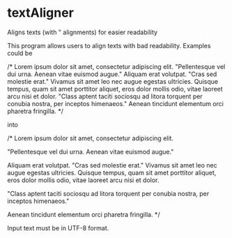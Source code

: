 # textAligner
Aligns texts (with " alignments) for easier readability

This program allows users to align texts with bad readability. Examples could be

/*
Lorem ipsum dolor sit amet, consectetur adipiscing elit. "Pellentesque vel dui urna. Aenean vitae euismod augue." 
Aliquam erat volutpat. "Cras sed molestie erat." Vivamus sit amet leo nec augue egestas ultricies. Quisque tempus, 
quam sit amet porttitor aliquet, eros dolor mollis odio, vitae laoreet arcu nisi et dolor. "Class aptent taciti sociosqu 
ad litora torquent per conubia nostra, per inceptos himenaeos." Aenean tincidunt elementum orci pharetra fringilla.
*/

into

/*
Lorem ipsum dolor sit amet, consectetur adipiscing elit. 

"Pellentesque vel dui urna. Aenean vitae euismod augue." 

Aliquam erat volutpat. "Cras sed molestie erat." Vivamus sit amet leo nec augue egestas ultricies. Quisque tempus, 
quam sit amet porttitor aliquet, eros dolor mollis odio, vitae laoreet arcu nisi et dolor. 

"Class aptent taciti sociosqu ad litora torquent per conubia nostra, per inceptos himenaeos." 

Aenean tincidunt elementum orci pharetra fringilla.
*/

Input text must be in UTF-8 format.
